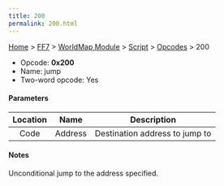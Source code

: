```yaml
---
title: 200
permalink: 200.html
---
```


[Home](../../../../Main%20Page.md) > [FF7](../../../../FF7.md) > [WorldMap Module](../../../WorldMap%20Module.md) > [Script](../../Script.md) > [Opcodes](../Opcodes.md) > 200

-   Opcode: **0x200**
-   Name: jump
-   Two-word opcode: Yes

#### Parameters

| Location |  Name   |          Description           |
|:--------:|:-------:|:------------------------------:|
|   Code   | Address | Destination address to jump to |

#### Notes

Unconditional jump to the address specified.
